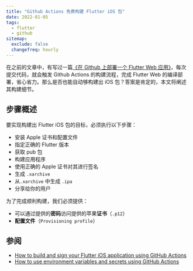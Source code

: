 ```yaml
---
title: "Github Actions 免费构建 Flutter iOS 包"
date: 2022-01-05
tags:
  - flutter
  - github
sitemap:
  exclude: false
  changefreq: hourly
---
```


在之前的文章中，有写过一篇[《在 Github 上部署一个 Flutter Web 应用》](https://oldbird.run/flutter/t5-flutter-web-deploy.html#flutter-web)，每次提交代码，就会触发 Github Actions 的构建流程，完成 Flutter Web 的编译部署，省心省力。那么是否也能自动够构建出 iOS 包？答案是肯定的，本文将阐述其构建细节。

## 步骤概述

要实现构建出 Flutter iOS 包的目标，必须执行以下步骤：

* 安装 Apple 证书和配置文件
* 指定正确的 Flutter 版本
* 获取 pub 包
* 构建应用程序
* 使用正确的 Apple 证书对其进行签名
* 生成 `.xarchive`
* 从`.xarchive` 中生成 `.ipa` 
* 分享给你的用户

为了完成顺利构建，我们必须提供：

* 可以通过提供的**密码**访问提供的苹果**证书**（`.p12`）
* **配置文件**（`Provisioning profile`）


## 参阅

* [How to build and sign your Flutter iOS application using GitHub Actions](https://damienaicheh.github.io/flutter/github/actions/2021/04/22/build-sign-flutter-ios-github-actions-en.html)
* [How to use environment variables and secrets using GitHub Actions](https://damienaicheh.github.io/github/actions/2021/04/15/environment-variables-secrets-github-actions-en.html)



